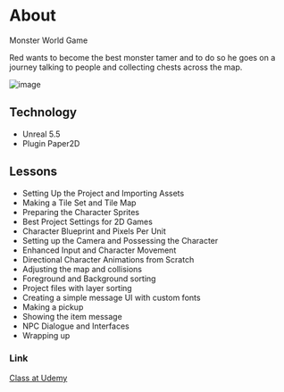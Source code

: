 # About 

Monster World Game

Red wants to become the best monster tamer and to do so he goes on a journey talking to people and collecting chests across the map.

![image](https://github.com/user-attachments/assets/2d68cfcb-c79c-4bd9-b6be-db4693af25a2)


## Technology

- Unreal 5.5
- Plugin Paper2D

## Lessons

- Setting Up the Project and Importing Assets
- Making a Tile Set and Tile Map
- Preparing the Character Sprites
- Best Project Settings for 2D Games
- Character Blueprint and Pixels Per Unit
- Setting up the Camera and Possessing the Character
- Enhanced Input and Character Movement
- Directional Character Animations from Scratch
- Adjusting the map and collisions
- Foreground and Background sorting
- Project files with layer sorting
- Creating a simple message UI with custom fonts
- Making a pickup
- Showing the item message
- NPC Dialogue and Interfaces
- Wrapping up

### Link

[Class at Udemy](https://www.udemy.com/course/unreal-2d-top-down/learn/lecture/45563489#announcements)
